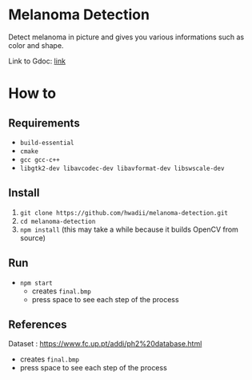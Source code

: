 # Melanoma Detection
Detect melanoma in picture and gives you various informations such as color and shape.

Link to Gdoc: [link](https://docs.google.com/document/d/1WmwyXb3Z-fb1jC1WEcBQJy1lI0hD0EtcaVFFoJR76YM/edit#)
# How to
## Requirements
* `build-essential`
* `cmake`
* `gcc gcc-c++`
* `libgtk2-dev libavcodec-dev libavformat-dev libswscale-dev`

## Install
1. `git clone https://github.com/hwadii/melanoma-detection.git`
2. `cd melanoma-detection`
3. `npm install` (this may take a while because it builds OpenCV from source)

## Run
* `npm start`
  * creates `final.bmp` 
  * press space to see each step of the process
  

## References
Dataset : https://www.fc.up.pt/addi/ph2%20database.html
  * creates `final.bmp` 
  * press space to see each step of the process
